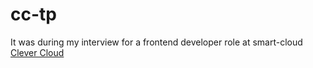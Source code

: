 # cc-tp

It was during my interview for a frontend developer role at smart-cloud [Clever Cloud](https://www.clever-cloud.com/)
